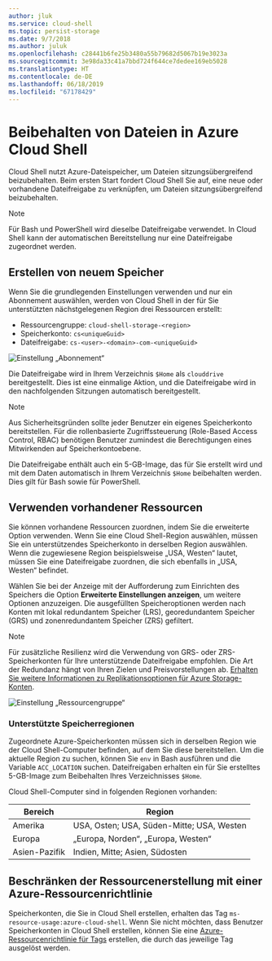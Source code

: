 ```yaml
---
author: jluk
ms.service: cloud-shell
ms.topic: persist-storage
ms.date: 9/7/2018
ms.author: juluk
ms.openlocfilehash: c28441b6fe25b3480a55b79682d5067b19e3023a
ms.sourcegitcommit: 3e98da33c41a7bbd724f644ce7dedee169eb5028
ms.translationtype: HT
ms.contentlocale: de-DE
ms.lasthandoff: 06/18/2019
ms.locfileid: "67178429"
---
```

# <a name="persist-files-in-azure-cloud-shell"></a>Beibehalten von Dateien in Azure Cloud Shell
Cloud Shell nutzt Azure-Dateispeicher, um Dateien sitzungsübergreifend beizubehalten. Beim ersten Start fordert Cloud Shell Sie auf, eine neue oder vorhandene Dateifreigabe zu verknüpfen, um Dateien sitzungsübergreifend beizubehalten.

> [!NOTE]
> Für Bash und PowerShell wird dieselbe Dateifreigabe verwendet. In Cloud Shell kann der automatischen Bereitstellung nur eine Dateifreigabe zugeordnet werden.

## <a name="create-new-storage"></a>Erstellen von neuem Speicher

Wenn Sie die grundlegenden Einstellungen verwenden und nur ein Abonnement auswählen, werden von Cloud Shell in der für Sie unterstützten nächstgelegenen Region drei Ressourcen erstellt:
* Ressourcengruppe: `cloud-shell-storage-<region>`
* Speicherkonto: `cs<uniqueGuid>`
* Dateifreigabe: `cs-<user>-<domain>-com-<uniqueGuid>`

![Einstellung „Abonnement“](../articles/cloud-shell/media/persisting-shell-storage/basic-storage.png)

Die Dateifreigabe wird in Ihrem Verzeichnis `$Home` als `clouddrive` bereitgestellt. Dies ist eine einmalige Aktion, und die Dateifreigabe wird in den nachfolgenden Sitzungen automatisch bereitgestellt. 

> [!NOTE]
> Aus Sicherheitsgründen sollte jeder Benutzer ein eigenes Speicherkonto bereitstellen.  Für die rollenbasierte Zugriffssteuerung (Role-Based Access Control, RBAC) benötigen Benutzer zumindest die Berechtigungen eines Mitwirkenden auf Speicherkontoebene.

Die Dateifreigabe enthält auch ein 5-GB-Image, das für Sie erstellt wird und mit dem Daten automatisch in Ihrem Verzeichnis `$Home` beibehalten werden. Dies gilt für Bash sowie für PowerShell.

## <a name="use-existing-resources"></a>Verwenden vorhandener Ressourcen

Sie können vorhandene Ressourcen zuordnen, indem Sie die erweiterte Option verwenden. Wenn Sie eine Cloud Shell-Region auswählen, müssen Sie ein unterstützendes Speicherkonto in derselben Region auswählen. Wenn die zugewiesene Region beispielsweise „USA, Westen“ lautet, müssen Sie eine Dateifreigabe zuordnen, die sich ebenfalls in „USA, Westen“ befindet.

Wählen Sie bei der Anzeige mit der Aufforderung zum Einrichten des Speichers die Option **Erweiterte Einstellungen anzeigen**, um weitere Optionen anzuzeigen. Die ausgefüllten Speicheroptionen werden nach Konten mit lokal redundantem Speicher (LRS), georedundantem Speicher (GRS) und zonenredundantem Speicher (ZRS) gefiltert. 

> [!NOTE]
> Für zusätzliche Resilienz wird die Verwendung von GRS- oder ZRS-Speicherkonten für Ihre unterstützende Dateifreigabe empfohlen. Die Art der Redundanz hängt von Ihren Zielen und Preisvorstellungen ab. [Erhalten Sie weitere Informationen zu Replikationsoptionen für Azure Storage-Konten](https://docs.microsoft.com/azure/storage/common/storage-redundancy).

![Einstellung „Ressourcengruppe“](../articles/cloud-shell/media/persisting-shell-storage/advanced-storage.png)

### <a name="supported-storage-regions"></a>Unterstützte Speicherregionen
Zugeordnete Azure-Speicherkonten müssen sich in derselben Region wie der Cloud Shell-Computer befinden, auf dem Sie diese bereitstellen. Um die aktuelle Region zu suchen, können Sie `env` in Bash ausführen und die Variable `ACC_LOCATION` suchen. Dateifreigaben erhalten ein für Sie erstelltes 5-GB-Image zum Beibehalten Ihres Verzeichnisses `$Home`.

Cloud Shell-Computer sind in folgenden Regionen vorhanden:

|Bereich|Region|
|---|---|
|Amerika|USA, Osten; USA, Süden-Mitte; USA, Westen|
|Europa|„Europa, Norden“, „Europa, Westen“|
|Asien-Pazifik|Indien, Mitte; Asien, Südosten|

## <a name="restrict-resource-creation-with-an-azure-resource-policy"></a>Beschränken der Ressourcenerstellung mit einer Azure-Ressourcenrichtlinie
Speicherkonten, die Sie in Cloud Shell erstellen, erhalten das Tag `ms-resource-usage:azure-cloud-shell`. Wenn Sie nicht möchten, dass Benutzer Speicherkonten in Cloud Shell erstellen, können Sie eine [Azure-Ressourcenrichtlinie für Tags](../articles/azure-policy/json-samples.md) erstellen, die durch das jeweilige Tag ausgelöst werden.
